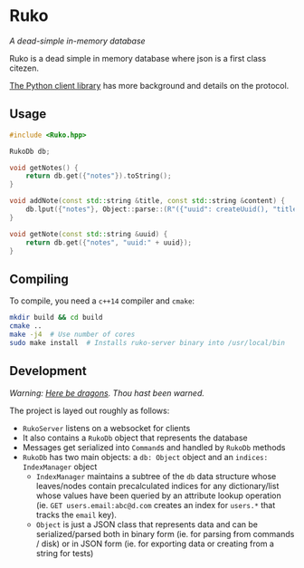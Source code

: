 # Ruko

*A dead-simple in-memory database*

Ruko is a dead simple in memory database where json is a first
class citezen.

[The Python client library](https://github.com/rukodb/ruko) has more background and details on the protocol.

## Usage

```cpp
#include <Ruko.hpp>

RukoDb db;

void getNotes() {
    return db.get({"notes"}).toString();
}

void addNote(const std::string &title, const std::string &content) {
    db.lput({"notes"}, Object::parse::(R"({"uuid": createUuid(), "title": ")" + title + R"(", "content": ")", + content + R"("})"));
}

void getNote(const std::string &uuid) {
    return db.get({"notes", "uuid:" + uuid});
}

```

## Compiling

To compile, you need a `c++14` compiler and `cmake`:

```bash
mkdir build && cd build
cmake ..
make -j4  # Use number of cores
sudo make install  # Installs ruko-server binary into /usr/local/bin
```

## Development

*Warning: [Here be dragons](https://github.com/rukodb/ruko-server/blob/master/source/KeyMapper.cpp#L85). Thou hast been warned.*

The project is layed out roughly as follows:

 - `RukoServer` listens on a websocket for clients
 - It also contains a `RukoDb` object that represents the database
 - Messages get serialized into `Command`s and handled by `RukoDb` methods
 - `RukoDb` has two main objects: a `db: Object` object and an `indices: IndexManager` object
   - `IndexManager` maintains a subtree of the `db` data structure whose leaves/nodes contain precalculated indices for any dictionary/list whose values have been queried by an attribute lookup operation (ie. `GET users.email:abc@d.com` creates an index for `users.*` that tracks the `email` key).
   - `Object` is just a JSON class that represents data and can be serialized/parsed both in binary form (ie. for parsing from commands / disk) or in JSON form (ie. for exporting data or creating from a string for tests)
